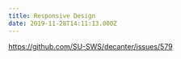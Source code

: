 ```yaml
---
title: Responsive Design
date: 2019-11-28T14:11:13.000Z
---
```

https://github.com/SU-SWS/decanter/issues/579
